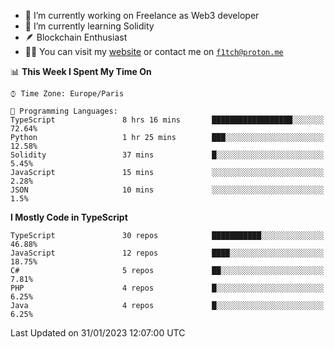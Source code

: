 - 🔭 I’m currently working on Freelance as Web3 developer
- 🌱 I’m currently learning Solidity
- 🪶 Blockchain Enthusiast
- 👨‍💻 You can visit my [website](https://f1tch.xyz) or contact me on [`f1tch@proton.me`](mailto:f1tch@proton.me)

<!--START_SECTION:waka-->
📊 **This Week I Spent My Time On** 

```text
⌚︎ Time Zone: Europe/Paris

💬 Programming Languages: 
TypeScript               8 hrs 16 mins       ██████████████████░░░░░░░   72.64% 
Python                   1 hr 25 mins        ███░░░░░░░░░░░░░░░░░░░░░░   12.58% 
Solidity                 37 mins             █░░░░░░░░░░░░░░░░░░░░░░░░   5.45% 
JavaScript               15 mins             ░░░░░░░░░░░░░░░░░░░░░░░░░   2.28% 
JSON                     10 mins             ░░░░░░░░░░░░░░░░░░░░░░░░░   1.5%

```

**I Mostly Code in TypeScript** 

```text
TypeScript               30 repos            ███████████░░░░░░░░░░░░░░   46.88% 
JavaScript               12 repos            ████░░░░░░░░░░░░░░░░░░░░░   18.75% 
C#                       5 repos             ██░░░░░░░░░░░░░░░░░░░░░░░   7.81% 
PHP                      4 repos             █░░░░░░░░░░░░░░░░░░░░░░░░   6.25% 
Java                     4 repos             █░░░░░░░░░░░░░░░░░░░░░░░░   6.25%

```



 Last Updated on 31/01/2023 12:07:00 UTC
<!--END_SECTION:waka-->
